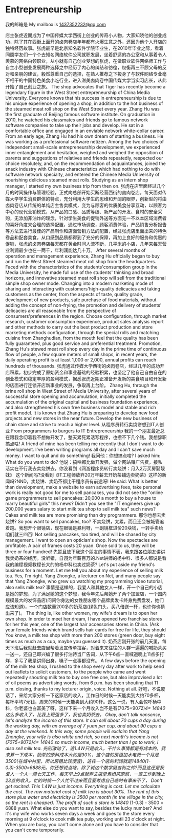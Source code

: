 # Entrepreneurship



我的邮箱是
My mailbox is  1437352232@qq.com

店主张虎近期成为了中国传媒大学西街上创业的传奇小人物，大家知晓他的创业成功，除了其在西街上面开的卤肉卷店年年都有火爆生意之外，还因为他个人开店的独特经历故事。张虎最早是北京知名软件学院毕业生，在2010年毕业之际，看着同窗学友们一个个去知名网络软件公司就职发展，坐着舒适的办公室和从事着令人羡慕的网络白领职业，从小就有自己创业梦想的张虎，在做职业软件网络师工作与自主小型创业发展两种选择之中经历了内心的纠结和彷徨，权衡再三不顾父母的反对和亲朋的建议，毅然尊重自己的选择，在熟人推荐之下投身了与软件网络专业毫不相干的中国特色美食小吃行业，进入滋美卤肉卷中国传媒大学当实习店长，从此开始了自己创业之旅。
The shop advocates that Tiger has recently become a legendary figure in the West Street entrepreneurship of China Media University. Everyone knows that his success in entrepreneurship is due to his unique experience of opening a shop, in addition to the hot business of the steamed meat roll shop on the West Street every year. Zhang Hu was the first graduate of Beijing famous software institute. On graduation in 2010, he watched his classmates and friends go to famous network software companies to take up their jobs and develop. He sat in a comfortable office and engaged in an enviable network white-collar career. From an early age, Zhang Hu had his own dream of starting a business. He was working as a professional software netizen. Among the two choices of independent small-scale entrepreneurship development, we experienced inner entanglement and hesitation, weighed and weighed the opposition of parents and suggestions of relatives and friends repeatedly, respected our choice resolutely, and, on the recommendation of acquaintances, joined the snack industry with Chinese characteristics which had nothing to do with software network specialty, and entered the Chinese Media University of nourishing delicious steamed meat rolls. Studying as an intern shop manager, I started my own business trip from then on.
张虎在店里面经过几个月的时间操作与管理经验，正式向总部开始买断经营西街的卤肉卷店，每天面对传媒大学学生消费群体的特点，充分利用大学生的思维和开阔的眼界，创新型的将由卤肉卷店从传统的单纯店主售卖模式，变为与顾客的优质美食分享互动，以顾客为中心的现代营销模式，从产品的口感、品质等级、新产品的开发、食材的安全采购，无添加非油炸的理念，针对学生美食的促销外送等方面无一不以本区域消费者的喜好角度来合理的选择配置，通过市场调查，顾客消费体验，产品销售分析报告等方法去进行最佳的产品制作和店面营销方法的配置，经过张虎店里面出来的特色卷品和配套美食，从口感到品质都得到了充分的保障，再加上良好的服务和优惠的促销，张虎的卤肉卷店每天都在黄金时间人流不断，几平米的小店，几年来每天营业利润最少也在一两千，年利润能达几十万。
After several months of operation and management experience, Zhang Hu officially began to buy and run the West Street steamed meat roll shop from the headquarters. Faced with the characteristics of the students'consumption group in the Media University, he made full use of the students' thinking and broad horizons, and innovative steamed meat roll shop will sell from the traditional simple shop owner mode. Changing into a modern marketing mode of sharing and interacting with customers'high-quality delicacies and taking customers as the center, from the aspects of taste, quality grade, development of new products, safe purchase of food materials, without adding the concept of non-frying, the promotion and delivery of students' delicacies are all reasonable from the perspective of consumers'preferences in the region. Choose configuration, through market research, customer consumption experience, product sales analysis report and other methods to carry out the best product production and store marketing methods configuration, through the special rolls and matching cuisine from Zhanghudian, from the mouth feel that the quality has been fully guaranteed, plus good service and preferential treatment. Promotion, Zhang Hu's stewed meat roll shop every day in the prime time of continuous flow of people, a few square meters of small shops, in recent years, the daily operating profit is at least 1,000 or 2,000, annual profits can reach hundreds of thousands.
张虎通过传媒大学西街的卤肉卷店，经过几年的成功开店积累，初步完成了原始资金和事业基础的经验积累，也坚定了他自己自由自在的创业模式和稳定丰厚的盈利模式，据悉张虎近期正准备开发新的美食项目和开发新的店面进行连锁开店新事业的发展，争取再上台阶。
Zhang Hu, through the brine roll shop in West Street of Media University, after several years of successful store opening and accumulation, initially completed the accumulation of the original capital and business foundation experience, and also strengthened his own free business model and stable and rich profit model. It is known that Zhang Hu is preparing to develop new food projects and new stores in the near future. Develop the new business of chain store and strive to reach a higher level.
从程序员转行卖烧饼想到IT人创业
From programmers to burgers to IT Entrepreneurship
我的一个朋友最近总在跟我念叨着我不想做开发了，整天累死累活写程序，也攒不下几个钱。我想辞职搞点啥!
A friend of mine has been telling me recently that I don't want to do development. I've been writing programs all day and I can't save much money. I want to quit and do something!
我问他：你想搞点啥?
I asked him: What do you want to do?
他说：搞啥都比做开发强，做个网站赚广告费，接私活实在不行我去卖烧饼去，你没看到《网游程序员转行卖烧饼：月入2万买房娶靓妹》 这个新闻吗?没看到《IT工程师放弃20万年薪去开奶茶铺边卖奶茶》这样的新闻吗?NND，卖烧饼、卖奶茶都比干程序员有前途呀!
He said: What is better than development, make a website to earn advertising fees, take personal work is really not good for me to sell pancakes, you did not see the "online game programmers to sell pancakes: 20,000 a month to buy a house to marry beautiful girls" this news? Didn't you see the "IT engineers give up 200,000 years salary to start milk tea shop to sell milk tea" such news? Cakes and milk tea are more promising than dry programmers.
那你也想去卖烧饼?
So you want to sell pancakes, too?
不卖烧饼，太累，而且还会被城管追着跑。我想开个眼镜店，现在眼镜是暴利呀，一副镜框进价20块钱，一转手卖给咱们就三四百!
Not selling pancakes, too tired, and will be chased by city management. I want to open an optician's shop. Now the spectacles are profitable. A pair of frames costs 20 yuan. Once sold to us, they will be three or four hundred!
先暂且放下我这个朋友的事情不表，我来跟各位朋友讲讲我卖奶茶的经历。没听错，自诩为年薪百万的.Net讲师的杨中科、很多人都说是看我的编程视频教程长大的的杨中科也卖过奶茶?
Let's put aside my friend's business for a moment. Let me tell you about my experience of selling milk tea. Yes, I'm right. Yang Zhongke, a lecturer on Net, and many people say that Yang Zhongke, who grew up watching my programming video tutorial, also sells milk tea?
事情是这样的，我爱人和其他女人一样，开一个自己的小店是她的梦想，为了满足她的这个梦想，我今年先后帮她开了两个加盟店，一个国内规模最大的发饰品店(问问你身边的女性朋友哪个品牌卖发卡终身免费盘发，她们应该知道)，一个门店数量200多的奶茶店(绿色门头，买八倍送一杯，也许你也猜出来了)。
The thing is, like other women, my wife's dream is to open her own shop. In order to meet her dream, I have opened two franchise stores for her this year, one of the largest hair accessories stores in China. (Ask your female friends which brand sells hair cards for free for life, they should You know, a milk tea shop with more than 200 stores (green door, buy eight times as much as a cup, maybe you guessed it).
奶茶店刚开张的前几天里，每天下班后我就赶去店里帮着发宣传单拉客，对着来来往往的人群一遍遍的喊奶茶买一送一，还自己即兴编了很多打油诗当广告词，从下午6点一直喊道晚上11点多打烊，多亏了我是讲师出身，嗓子一点事都没有。
A few days before the opening of the milk tea shop, I rushed to the shop every day after work to help send out leaflets to solicit customers, to the people who came and went repeatedly shouting milk tea to buy one free one, but also improvised a lot of oil poems as advertising words, from 6 p.m. has been shouting that 11 p.m. closing, thanks to my lecturer origin, voice. Nothing at all.
好吧，不说废话了，来给大家分析一下这家店的收入，工作日的时候一天能卖到大约70多杯，每杯平均7元钱，周末的时候一天能卖到大约90杯。这么一说，有人会惊呼杨中科，你老婆也白富美了呀，这样下来一个月收入岂不是有(70*7*5+90*7*2)*4= 14840这么多收入了，比我上班强多了，我也卖奶茶去。
Okay, don't talk nonsense, let's analyze the income of this store. It can sell about 70 cups a day during the working day, with an average of 7 yuan per cup, and about 90 cups a day at the weekend. In this way, some people will exclaim that Yang Zhongke, your wife is also white and rich, so next month's income is not (70*7*5+90*7*2)*4= 14840 so much income, much better than I go to work, I also sell milk tea.
先别激动了，这1.4W只是收入，干什么事情都是有成本的，我来算一下成本，奶茶的原料成本大约是30%，这个店的房租加水电费一个月是3500(在城中村里，所以房租比较便宜)，这样一个店的利润就是14840*(1-0.3)-3500=6888元。你还想说点啥，除了说这个数字挺吉利之外?而且这还是我爱人一个人一周七天工作，每天早上9点就奔去店里煮奶茶原浆，一直工作到晚上23点的收入。忙的时候一个人忙不过来而且要考虑自己临时有事来不了，
Don't get excited. This 1.4W is just income. Everything is cost. Let me calculate the cost. The raw material cost of milk tea is about 30%. The rent of this store plus water and electricity is 3500 per month (in the village in the city, so the rent is cheaper). The profit of such a store is 14840* (1-0.3) - 3500 = 6888 yuan. What else do you want to say, besides the lucky number? And it's my wife who works seven days a week and goes to the store every morning at 9 o'clock to cook milk tea pulp, working until 23 o'clock at night. When you are busy, you can't come alone and you have to consider that you can't come temporarily.
